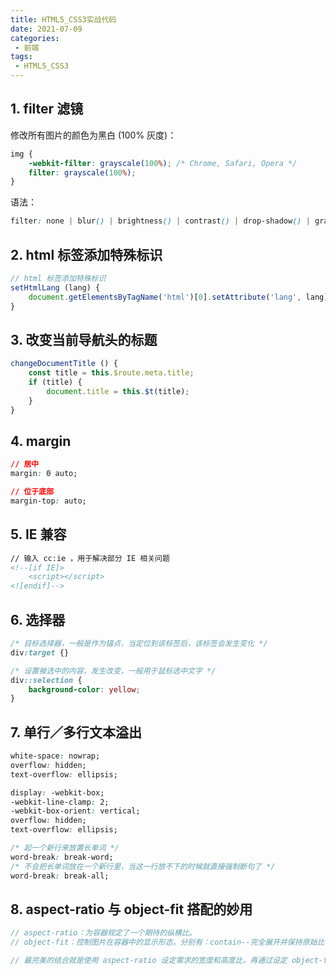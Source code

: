 ```yaml
---
title: HTML5_CSS3实战代码
date: 2021-07-09
categories:
 - 前端
tags:
 - HTML5_CSS3
---
```


<!-- more -->



## 1. filter 滤镜

修改所有图片的颜色为黑白 (100% 灰度)：

```css
img {
    -webkit-filter: grayscale(100%); /* Chrome, Safari, Opera */
    filter: grayscale(100%);
}
```

语法：

```css
filter: none | blur() | brightness() | contrast() | drop-shadow() | grayscale() | hue-rotate() | invert() | opacity() | saturate() | sepia() | url();
```



## 2. html 标签添加特殊标识

```javascript
// html 标签添加特殊标识
setHtmlLang (lang) {
	document.getElementsByTagName('html')[0].setAttribute('lang', lang);
}
```



## 3. 改变当前导航头的标题

```javascript
changeDocumentTitle () {
    const title = this.$route.meta.title;
    if (title) {
    	document.title = this.$t(title);
    }
}
```



## 4. margin

```css
// 居中
margin: 0 auto;

// 位于底部
margin-top: auto;
```



## 5. IE 兼容

```html
// 输入 cc:ie ，用于解决部分 IE 相关问题
<!--[if IE]>
	<script></script>
<![endif]-->
```



## 6. 选择器 

```css
/* 目标选择器，一般是作为锚点，当定位到该标签后，该标签会发生变化 */
div:target {}

/* 设置被选中的内容，发生改变，一般用于鼠标选中文字 */
div::selection {
    background-color: yellow;
}
```



## 7. 单行／多行文本溢出

```css
white-space: nowrap;
overflow: hidden;
text-overflow: ellipsis;

display: -webkit-box;
-webkit-line-clamp: 2;
-webkit-box-orient: vertical;
overflow: hidden;
text-overflow: ellipsis;

/* 起一个新行来放置长单词 */
word-break: break-word;
/* 不会把长单词放在一个新行里，当这一行放不下的时候就直接强制断句了 */
word-break: break-all;
```



## 8. aspect-ratio 与 object-fit 搭配的妙用

```javascript
// aspect-ratio：为容器规定了一个期待的纵横比。
// object-fit：控制图片在容器中的显示形态，分别有：contain--完全展开并保持原始比例，fill--完全展开被拉伸铺满容器，cover--铺满容器并保持原始比例但被裁剪。

// 最完美的结合就是使用 aspect-ratio 设定需求的宽度和高度比，再通过设定 object-fit 值为 cover 使图片保持原来的形态，且使每个图片都保持相同的宽高。
```

